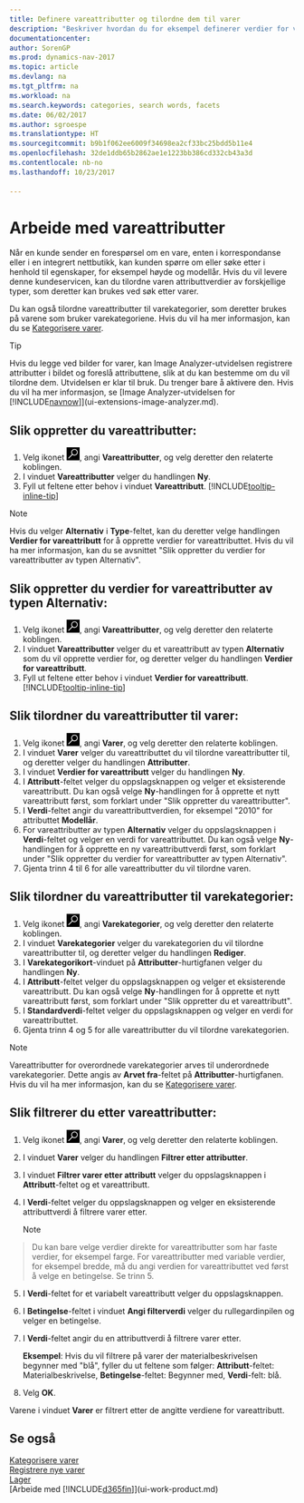 ```yaml
---
title: Definere vareattributter og tilordne dem til varer
description: "Beskriver hvordan du for eksempel definerer verdier for vareattributt som kan brukes som søkeord, og knytter dem til varer og varekategorier."
documentationcenter: 
author: SorenGP
ms.prod: dynamics-nav-2017
ms.topic: article
ms.devlang: na
ms.tgt_pltfrm: na
ms.workload: na
ms.search.keywords: categories, search words, facets
ms.date: 06/02/2017
ms.author: sgroespe
ms.translationtype: HT
ms.sourcegitcommit: b9b1f062ee6009f34698ea2cf33bc25bdd5b11e4
ms.openlocfilehash: 32de1ddb65b2862ae1e1223bb386cd332cb43a3d
ms.contentlocale: nb-no
ms.lasthandoff: 10/23/2017

---
```

# <a name="how-to-work-with-item-attributes"></a>Arbeide med vareattributter
Når en kunde sender en forespørsel om en vare, enten i korrespondanse eller i en integrert nettbutikk, kan kunden spørre om eller søke etter i henhold til egenskaper, for eksempel høyde og modellår. Hvis du vil levere denne kundeservicen, kan du tilordne varen attributtverdier av forskjellige typer, som deretter kan brukes ved søk etter varer.

Du kan også tilordne vareattributter til varekategorier, som deretter brukes på varene som bruker varekategoriene. Hvis du vil ha mer informasjon, kan du se [Kategorisere varer](inventory-how-categorize-items.md).

> [!Tip]  
> Hvis du legge ved bilder for varer, kan Image Analyzer-utvidelsen registrere attributter i bildet og foreslå attributtene, slik at du kan bestemme om du vil tilordne dem. Utvidelsen er klar til bruk. Du trenger bare å aktivere den. Hvis du vil ha mer informasjon, se [Image Analyzer-utvidelsen for [!INCLUDE[navnow](includes/navnow_md.md)]](ui-extensions-image-analyzer.md).

## <a name="to-create-item-attributes"></a>Slik oppretter du vareattributter:
1. Velg ikonet ![Søk etter side eller rapport](media/ui-search/search_small.png "Søk etter side eller rapport"), angi **Vareattributter**, og velg deretter den relaterte koblingen.
2. I vinduet **Vareattributter** velger du handlingen **Ny**.
3. Fyll ut feltene etter behov i vinduet **Vareattributt**. [!INCLUDE[tooltip-inline-tip](includes/tooltip-inline-tip_md.md)]

> [!NOTE]  
>   Hvis du velger **Alternativ** i **Type**-feltet, kan du deretter velge handlingen **Verdier for vareattributt** for å opprette verdier for vareattributtet. Hvis du vil ha mer informasjon, kan du se avsnittet "Slik oppretter du verdier for vareattributter av typen Alternativ".  

## <a name="to-create-values-for-item-attributes-of-type-option"></a>Slik oppretter du verdier for vareattributter av typen Alternativ:
1. Velg ikonet ![Søk etter side eller rapport](media/ui-search/search_small.png "Søk etter side eller rapport"), angi **Vareattributter**, og velg deretter den relaterte koblingen.
2. I vinduet **Vareattributter** velger du et vareattributt av typen **Alternativ** som du vil opprette verdier for, og deretter velger du handlingen **Verdier for vareattributt**.
3. Fyll ut feltene etter behov i vinduet **Verdier for vareattributt**. [!INCLUDE[tooltip-inline-tip](includes/tooltip-inline-tip_md.md)]

## <a name="to-assign-item-attributes-to-items"></a>Slik tilordner du vareattributter til varer:
1. Velg ikonet ![Søk etter side eller rapport](media/ui-search/search_small.png "Søk etter side eller rapport"), angi **Varer**, og velg deretter den relaterte koblingen.
2. I vinduet **Varer** velger du vareattributtet du vil tilordne vareattributter til, og deretter velger du handlingen **Attributter**.
3. I vinduet **Verdier for vareattributt** velger du handlingen **Ny**.
4. I **Attributt**-feltet velger du oppslagsknappen og velger et eksisterende vareattributt. Du kan også velge **Ny**-handlingen for å opprette et nytt vareattributt først, som forklart under "Slik oppretter du vareattributter".
5. I **Verdi**-feltet angir du vareattributtverdien, for eksempel "2010" for attributtet **Modellår**.
6. For vareattributter av typen **Alternativ** velger du oppslagsknappen i **Verdi**-feltet og velger en verdi for vareattributtet. Du kan også velge **Ny**-handlingen for å opprette en ny vareattributtverdi først, som forklart under "Slik oppretter du verdier for vareattributter av typen Alternativ".
7. Gjenta trinn 4 til 6 for alle vareattributter du vil tilordne varen.

## <a name="to-assign-item-attributes-to-item-categories"></a>Slik tilordner du vareattributter til varekategorier:
1. Velg ikonet ![Søk etter side eller rapport](media/ui-search/search_small.png "Søk etter side eller rapport"), angi **Varekategorier**, og velg deretter den relaterte koblingen.
2. I vinduet **Varekategorier** velger du varekategorien du vil tilordne vareattributter til, og deretter velger du handlingen **Rediger**.
3. I **Varekategorikort**-vinduet på **Attributter**-hurtigfanen velger du handlingen **Ny**.
4. I **Attributt**-feltet velger du oppslagsknappen og velger et eksisterende vareattributt. Du kan også velge **Ny**-handlingen for å opprette et nytt vareattributt først, som forklart under "Slik oppretter du et vareattributt".
5. I **Standardverdi**-feltet velger du oppslagsknappen og velger en verdi for vareattributtet.
6. Gjenta trinn 4 og 5 for alle vareattributter du vil tilordne varekategorien.

> [!NOTE]  
>   Vareattributter for overordnede varekategorier arves til underordnede varekategorier. Dette angis av **Arvet fra**-feltet på **Attributter**-hurtigfanen. Hvis du vil ha mer informasjon, kan du se [Kategorisere varer](inventory-how-categorize-items.md).

## <a name="to-filter-by-item-attributes"></a>Slik filtrerer du etter vareattributter:
1. Velg ikonet ![Søk etter side eller rapport](media/ui-search/search_small.png "Søk etter side eller rapport"), angi **Varer**, og velg deretter den relaterte koblingen.
2. I vinduet **Varer** velger du handlingen **Filtrer etter attributter**.
3. I vinduet **Filtrer varer etter attributt** velger du oppslagsknappen i **Attributt**-feltet og et vareattributt.
4. I **Verdi**-feltet velger du oppslagsknappen og velger en eksisterende attributtverdi å filtrere varer etter.

    > [!NOTE]  
>   Du kan bare velge verdier direkte for vareattributter som har faste verdier, for eksempel farge. For vareattributter med variable verdier, for eksempel bredde, må du angi verdien for vareattributtet ved først å velge en betingelse. Se trinn 5.
5. I **Verdi**-feltet for et variabelt vareattributt velger du oppslagsknappen.
6. I **Betingelse**-feltet i vinduet **Angi filterverdi** velger du rullegardinpilen og velger en betingelse.
7. I **Verdi**-feltet angir du en attributtverdi å filtrere varer etter.

    **Eksempel**: Hvis du vil filtrere på varer der materialbeskrivelsen begynner med "blå", fyller du ut feltene som følger: **Attributt**-feltet: Materialbeskrivelse, **Betingelse**-feltet: Begynner med, **Verdi**-felt: blå.
8. Velg **OK**.   

Varene i vinduet **Varer** er filtrert etter de angitte verdiene for vareattributt.

## <a name="see-also"></a>Se også
[Kategorisere varer](inventory-how-categorize-items.md)    
[Registrere nye varer](inventory-how-register-new-items.md)  
[Lager](inventory-manage-inventory.md)  
[Arbeide med [!INCLUDE[d365fin](includes/d365fin_md.md)]](ui-work-product.md)

